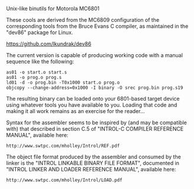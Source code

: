  Unix-like binutils for Motorola MC6801

 These cools are derived from the MC6809 configuration of the
 corresponding tools from the Bruce Evans C compiler, as maintained
 in the "dev86" package for Linux.

   https://github.com/lkundrak/dev86

The current version is capable of producing working code with a manual
sequence like the following:

	as01 -o start.o start.s
	as01 -o prog.o prog.s
	ld01 -d -o prog.bin -T0x1000 start.o prog.o
	objcopy --change-address=0x1000 -I binary -O srec prog.bin prog.s19

The resulting binary can be loaded onto your 6801-based target device
using whatever tools you have available to you.  Loading that code
and making it all work remains as an exercise for the reader...

Syntax for the assembler seems to be inspired by (and may be compatible
with) that described in section C.5 of "INTROL-C COMPILER REFERENCE
MANUAL", available here:

	http://www.swtpc.com/mholley/Introl/REF.pdf

The object file format produced by the assembler and consumed by the
linker is the "INTROL LINKABLE BINARY FILE FORMAT", documented in
"INTROL LINKER AND LOADER REFERENCE MANUAL", available here:

	http://www.swtpc.com/mholley/Introl/LOAD.pdf
